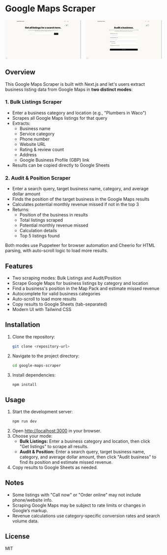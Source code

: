 # Google Maps Scraper

<div style="display: flex; gap: 16px;">
    <img src="public/google-maps-scraper-many.png" alt="Bulk Listings Scraper" style="width: 49%; max-width: 400px;">
    <img src="public/google-maps-scraper-one.png" alt="Audit & Position Scraper" style="width: 49%; max-width: 400px;">
</div>

## Overview

This Google Maps Scraper is built with Next.js and let's users extract business listing data from Google Maps in **two distinct modes**:

### 1. Bulk Listings Scraper

- Enter a business category and location (e.g., "Plumbers in Waco")
- Scrapes all Google Maps listings for that query
- Extracts:
  - Business name
  - Service category
  - Phone number
  - Website URL
  - Rating & review count
  - Address
  - Google Business Profile (GBP) link
- Results can be copied directly to Google Sheets

### 2. Audit & Position Scraper

- Enter a search query, target business name, category, and average dollar amount
- Finds the position of the target business in the Google Maps results
- Calculates potential monthly revenue missed if not in the top 3
- Returns:
  - Position of the business in results
  - Total listings scraped
  - Potential monthly revenue missed
  - Calculation details
  - Top 5 listings found

Both modes use Puppeteer for browser automation and Cheerio for HTML parsing, with auto-scroll logic to load more results.

## Features

- Two scraping modes: Bulk Listings and Audit/Position
- Scrape Google Maps for business listings by category and location
- Find a business's position in the Map Pack and estimate missed revenue
- Autocomplete for valid business categories
- Auto-scroll to load more results
- Copy results to Google Sheets (tab-separated)
- Modern UI with Tailwind CSS

## Installation

1. Clone the repository:
   ```bash
   git clone <repository-url>
   ```
2. Navigate to the project directory:
   ```bash
   cd google-maps-scraper
   ```
3. Install dependencies:
   ```bash
   npm install
   ```

## Usage

1. Start the development server:
   ```bash
   npm run dev
   ```
2. Open [http://localhost:3000](http://localhost:3000) in your browser.
3. Choose your mode:
   - **Bulk Listings:** Enter a business category and location, then click "Get listings" to scrape all results.
   - **Audit & Position:** Enter a search query, target business name, category, and average dollar amount, then click "Audit business" to find its position and estimate missed revenue.
4. Copy results to Google Sheets as needed.

## Notes

- Some listings with "Call now" or "Order online" may not include phone/website info.
- Scraping Google Maps may be subject to rate limits or changes in Google’s markup.
- Revenue calculations use category-specific conversion rates and search volume data.

## License

MIT
